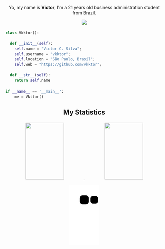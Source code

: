 <p align="center"> Yo, my name is <b>Victor</b>, I'm a 21 years old business administration student from Brazil.

<br>

<p>
<div align="center">
  <img src="https://img.shields.io/badge/-Python-98b982?style=for-the-badge&logo=python&logoColor=98b982&labelColor=282828">
</div>
</p>

```python
class Vkktor():
    
  def __init__(self):
    self.name = "Victor C. Silva";
    self.username = "vkktor";
    self.location = "São Paulo, Brasil";
    self.web = "https://github.com/vkktor";
  
  def __str__(self):
    return self.name

if __name__ == '__main__':
    me = Vkttor()
```

## <p align="center"> My Statistics

<div align="center">
  <a href="https://github.com/vkktor">
  <img height="180em" width="49.5%" src="https://github-readme-stats.vercel.app/api?username=vkktor&show_icons=true&theme=dracula&include_all_commits=true&count_private=true&hide_border=true"/>
  <img height="180em" width="49.5%" src="https://github-readme-stats.vercel.app/api/top-langs/?username=vkktor&layout=compact&langs_count=7&theme=dracula&hide_border=true"/>
</div>


<p align="center">
  <img src="https://github.com/vkktor/vkktor/blob/output/github-contribution-grid-snake.svg"/>
</p>
